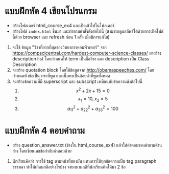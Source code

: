 # แบบฝึกหัด 4 เขียนโปรแกรม
* สร้างโฟลเดอร์ html_course_ex4 และเปิดเข้าไปในโฟลเดอร์
* สร้างไฟล์ `index.html` ขึ้นมา และทำตามคำสั่งดังต่อไปนี้ (สามารถดูผลลัพธ์ได้ด้วยการเปิดไฟล์นี้ด้วย browser และ refresh ก่อน 1 ครั้ง เมื่อมีการแก้ไข)

1. จงใช้ ข้อมูล "วิชาที่ยากที่สุดของวิทยาการคอมพิวเตอร์" จาก https://compscicentral.com/hardest-computer-science-classes/ มาสร้าง description list โดยกำหนดให้ term เป็นชื่อวิชา และ description เป็น Class Description
2. จงสร้าง quotation block โดยใช้ข้อมูลจาก http://obamaspeeches.com/ โดยกำหนดหัวข้อเป็นวาระที่พูด และเนื้อหาเป็นถ้อยคำที่พูดทั้งหมด 
3. จงสร้างข้อความที่มี superscript และ subscript เหมือนกับข้อความดังต่อไปนี้
   1. $$x^2+2x+15=0$$
   2. $$x_1=10, x_2=5$$
   3. $$a_{11}^2+a_{22}^2+a_{33}^2=100$$


# แบบฝึกหัด 4 ตอบคำถาม
* สร้าง question_answer.txt (ข้างใน html_course_ex4) แล้วใส่คำตอบของคำถามด้านล่าง โดยเขียนเลขข้อกำกับคำตอบด้วย

1. นักเรียนคิดว่า การใช้ tag ตามหน้าที่ของมัน แทนการใช้ทุกข้อความเป็น tag paragraph ธรรมดา ทำให้เกิดผลดีอย่างไรบ้าง จงยกมาผลดีที่นักเรียนคิดได้มา 2 ข้อ 
